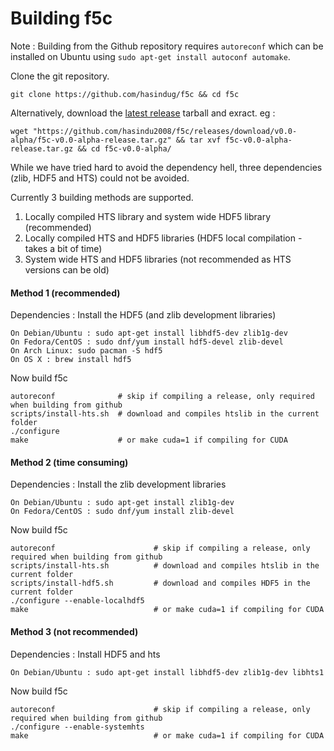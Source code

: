 # Building f5c

Note : Building from the Github repository requires `autoreconf` which can be installed on Ubuntu using `sudo apt-get install autoconf automake`.

Clone the git repository.
```
git clone https://github.com/hasindug/f5c && cd f5c
```
Alternatively, download the [latest release](https://github.com/hasindu2008/f5c/releases) tarball and exract.
eg :
```
wget "https://github.com/hasindu2008/f5c/releases/download/v0.0-alpha/f5c-v0.0-alpha-release.tar.gz" && tar xvf f5c-v0.0-alpha-release.tar.gz && cd f5c-v0.0-alpha/
```

While we have tried hard to avoid the dependency hell, three dependencies (zlib, HDF5 and HTS) could not be avoided.

Currently 3 building methods are supported.
1. Locally compiled HTS library and system wide HDF5 library (recommended)
2. Locally compiled HTS and HDF5 libraries (HDF5 local compilation - takes a bit of time)
3. System wide HTS and HDF5 libraries (not recommended as HTS versions can be old)


#### Method 1 (recommended)

Dependencies : Install the HDF5 (and zlib development libraries)
```
On Debian/Ubuntu : sudo apt-get install libhdf5-dev zlib1g-dev
On Fedora/CentOS : sudo dnf/yum install hdf5-devel zlib-devel
On Arch Linux: sudo pacman -S hdf5
On OS X : brew install hdf5
```

Now build f5c
```
autoreconf              # skip if compiling a release, only required when building from github
scripts/install-hts.sh  # download and compiles htslib in the current folder
./configure
make                    # or make cuda=1 if compiling for CUDA
```

#### Method 2 (time consuming)

Dependencies : Install the zlib development libraries
```
On Debian/Ubuntu : sudo apt-get install zlib1g-dev
On Fedora/CentOS : sudo dnf/yum install zlib-devel
```

Now build f5c
```
autoreconf                      # skip if compiling a release, only required when building from github
scripts/install-hts.sh          # download and compiles htslib in the current folder
scripts/install-hdf5.sh         # download and compiles HDF5 in the current folder
./configure --enable-localhdf5
make                            # or make cuda=1 if compiling for CUDA
```

#### Method 3 (not recommended)

Dependencies : Install HDF5 and hts
```
On Debian/Ubuntu : sudo apt-get install libhdf5-dev zlib1g-dev libhts1
```

Now build f5c
```
autoreconf                      # skip if compiling a release, only required when building from github
./configure --enable-systemhts
make                            # or make cuda=1 if compiling for CUDA
```
